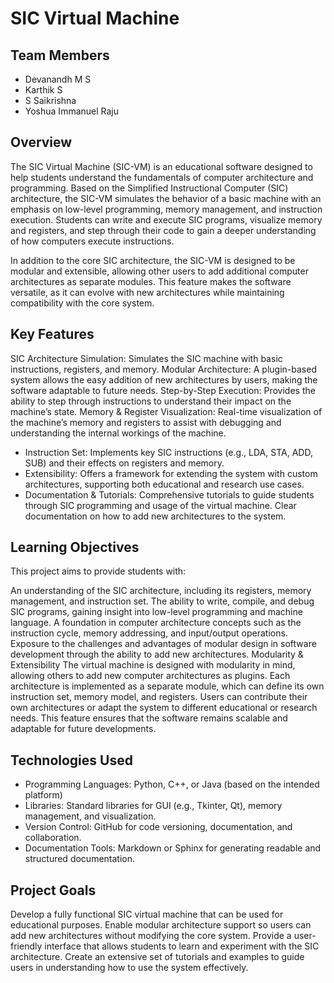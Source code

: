 
# SIC Virtual Machine

## Team Members

* Devanandh M S
* Karthik S
* S Saikrishna
* Yoshua Immanuel Raju
  
## Overview
The SIC Virtual Machine (SIC-VM) is an educational software designed to help students understand the fundamentals of computer architecture and programming. Based on the Simplified Instructional Computer (SIC) architecture, the SIC-VM simulates the behavior of a basic machine with an emphasis on low-level programming, memory management, and instruction execution. Students can write and execute SIC programs, visualize memory and registers, and step through their code to gain a deeper understanding of how computers execute instructions.

In addition to the core SIC architecture, the SIC-VM is designed to be modular and extensible, allowing other users to add additional computer architectures as separate modules. This feature makes the software versatile, as it can evolve with new architectures while maintaining compatibility with the core system.

## Key Features
SIC Architecture Simulation: Simulates the SIC machine with basic instructions, registers, and memory.
Modular Architecture: A plugin-based system allows the easy addition of new architectures by users, making the software adaptable to future needs.
Step-by-Step Execution: Provides the ability to step through instructions to understand their impact on the machine’s state.
Memory & Register Visualization: Real-time visualization of the machine’s memory and registers to assist with debugging and understanding the internal workings of the machine.
* Instruction Set: Implements key SIC instructions (e.g., LDA, STA, ADD, SUB) and their effects on registers and memory.
* Extensibility: Offers a framework for extending the system with custom architectures, supporting both educational and research use cases.
* Documentation & Tutorials: Comprehensive tutorials to guide students through SIC programming and usage of the virtual machine. Clear documentation on how to add new architectures to the system.

## Learning Objectives
This project aims to provide students with:

An understanding of the SIC architecture, including its registers, memory management, and instruction set.
The ability to write, compile, and debug SIC programs, gaining insight into low-level programming and machine language.
A foundation in computer architecture concepts such as the instruction cycle, memory addressing, and input/output operations.
Exposure to the challenges and advantages of modular design in software development through the ability to add new architectures.
Modularity & Extensibility
The virtual machine is designed with modularity in mind, allowing others to add new computer architectures as plugins. Each architecture is implemented as a separate module, which can define its own instruction set, memory model, and registers. Users can contribute their own architectures or adapt the system to different educational or research needs. This feature ensures that the software remains scalable and adaptable for future developments.

## Technologies Used
* Programming Languages: Python, C++, or Java (based on the intended platform)
* Libraries: Standard libraries for GUI (e.g., Tkinter, Qt), memory management, and visualization.
* Version Control: GitHub for code versioning, documentation, and collaboration.
* Documentation Tools: Markdown or Sphinx for generating readable and structured documentation.

## Project Goals

Develop a fully functional SIC virtual machine that can be used for educational purposes.
Enable modular architecture support so users can add new architectures without modifying the core system.
Provide a user-friendly interface that allows students to learn and experiment with the SIC architecture.
Create an extensive set of tutorials and examples to guide users in understanding how to use the system effectively.


